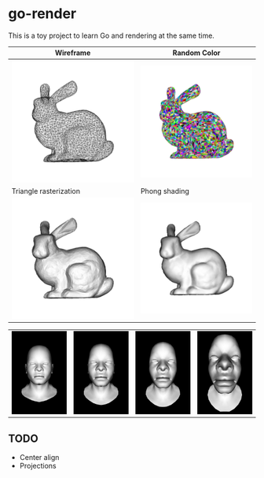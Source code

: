 # go-render

This is a toy project to learn Go and rendering at the same time.

|Wireframe|Random Color|
|--|--|
|![img](./results/wireframe.png)|![img](./results/triangle_color.png)|
|Triangle rasterization|Phong shading|
|![img](./results/triangle_zbuffer.png)|![img](./results/phong.png)|

|||||
|--|--|--|--|
|![img](results/project_5.png)|![img](results/project_2.png)|![img](results/project_1.5.png)|![img](results/project_1.png)|
## TODO
- Center align
- Projections
